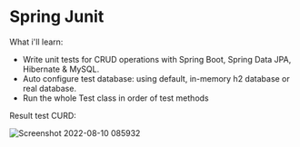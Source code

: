 # Spring Junit

What i'll learn:
- Write unit tests for CRUD operations with Spring Boot, Spring Data JPA, Hibernate & MySQL.
- Auto configure test database: using default, in-memory h2 database or real database.
- Run the whole Test class in order of test methods

Result test CURD:


![Screenshot 2022-08-10 085932](https://user-images.githubusercontent.com/58262966/183793966-89ef2b6d-fcd1-4064-904e-a0606e5a05a4.png)
